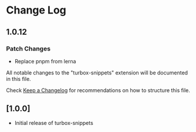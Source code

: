 # Change Log

## 1.0.12

### Patch Changes

- Replace pnpm from lerna

All notable changes to the "turbox-snippets" extension will be documented in this file.

Check [Keep a Changelog](http://keepachangelog.com/) for recommendations on how to structure this file.

## [1.0.0]

- Initial release of turbox-snippets
